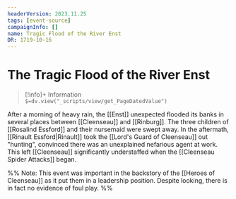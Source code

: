 ```yaml
---
headerVersion: 2023.11.25
tags: [event-source]
campaignInfo: []
name: Tragic Flood of the River Enst
DR: 1719-10-16
---
```

# The Tragic Flood of the River Enst
>[!info]+ Information  
> `$=dv.view("_scripts/view/get_PageDatedValue")`

After a morning of heavy rain, the [[Enst]] unexpected flooded its banks in several places between [[Cleenseau]] and [[Rinburg]]. The three children of [[Rosalind Essford]] and their nursemaid were swept away. In the aftermath, [[Rinault Essford|Rinault]] took the [[Lord's Guard of Cleenseau]] out "hunting", convinced there was an unexplained nefarious agent at work. This left [[Cleenseau]] significantly understaffed when the [[Cleenseau Spider Attacks]] began.

%% Note: This event was important in the backstory of the [[Heroes of Cleenseau]] as it put them in a leadership position. Despite looking, there is in fact no evidence of foul play. %%